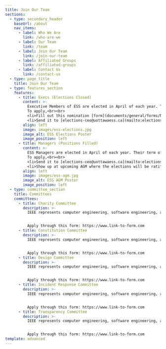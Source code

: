 ```yaml
---
title: Join Our Team
sections:
  - type: secondary_header
    baseUrl: /about
    nav_items:
      - label: Who We Are
        link: /who-are-we
      - label: Our Team
        link: /team
      - label: Join Our Team
        link: /join-our-team
      - label: Affiliated Groups
        link: /affiliated-groups
      - label: Contact Us
        link: /contact-us
  - type: page_title
    title: Join Our Team
  - type: features_section
    features:
      - title: Execs (Elections Closed)
        content: >-
          Executive Members of ESS are elected in April of each year. Their term officially begins on May 1st and ends on April 30th of the following year. If there are any vacant positions, they will be filled during the Annual General Meeting. <br><br>
          To apply,<br><br> 
          <li>Fill out this nomination [form](documents/general/forms/Nomination-Form-.pdf)</li>
          <li>Send it to [elections-ceo@uottawaess.ca](mailto:elections-ceo@uottawaess.ca)</li>
        align: left
        image: images/ess-elections.jpg
        image_alt: ESS Elections Poster
        image_position: left
      - title: Managers (Positions Filled)
        content: >-
          ESS Managers are elected in April of each year. Their term officially begins on May 1st and ends on April 30th of the following year. If there are any vacant positions, they will be filled during the Annual General Meeting.<br><br>
          To apply,<br><br>
          <li>Send it to [elections-ceo@uottawaess.ca](mailto:elections-ceo@uottawaess.ca)</li>
          <li>Show up at upcoming AGM where the elections will be ratified</li>
        align: left
        image: images/ess-agm.jpg
        image_alt: ESS AGM Poster
        image_position: left
  - type: committee_section
    title: Committees
    committees:
      - title: Charity Committee
        description: >-
          IEEE represents computer engineering, software engineering, and electrical engineering students. IEEE welcomes all technology enthusiasts and strives to create a platform.


          Apply through this form: https://www.link-to-form.com
      - title: Constitution Committee
        description: >-
          IEEE represents computer engineering, software engineering, and electrical engineering students. IEEE welcomes all technology enthusiasts and strives to create a platform.


          Apply through this form: https://www.link-to-form.com
      - title: Design Committee
        description: >-
          IEEE represents computer engineering, software engineering, and electrical engineering students. IEEE welcomes all technology enthusiasts and strives to create a platform.


          Apply through this form: https://www.link-to-form.com
      - title: Incident Response Committee
        description: >-
          IEEE represents computer engineering, software engineering, and electrical engineering students. IEEE welcomes all technology enthusiasts and strives to create a platform.


          Apply through this form: https://www.link-to-form.com
      - title: Transparency Committee
        description: >-
          IEEE represents computer engineering, software engineering, and electrical engineering students. IEEE welcomes all technology enthusiasts and strives to create a platform.


          Apply through this form: https://www.link-to-form.com
template: advanced
---
```

